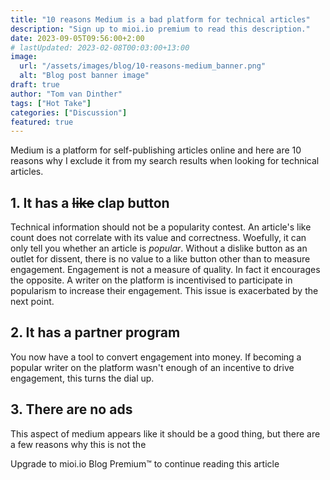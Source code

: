 ```yaml
---
title: "10 reasons Medium is a bad platform for technical articles"
description: "Sign up to mioi.io premium to read this description."
date: 2023-09-05T09:56:00+2:00
# lastUpdated: 2023-02-08T00:03:00+13:00
image:
  url: "/assets/images/blog/10-reasons-medium_banner.png"
  alt: "Blog post banner image"
draft: true
author: "Tom van Dinther"
tags: ["Hot Take"]
categories: ["Discussion"]
featured: true
---
```

Medium is a platform for self-publishing articles online and here are 10 reasons why I exclude it from my search results when looking for technical articles.

## 1. It has a ~~like~~ clap button
Technical information should not be a popularity contest. An article's like count does not correlate with its value and correctness. Woefully, it can only tell you whether an article is *popular*. Without a dislike button as an outlet for dissent, there is no value to a like button other than to measure engagement. Engagement is not a measure of quality. In fact it encourages the opposite. A writer on the platform is incentivised to participate in popularism to increase their engagement. This issue is exacerbated by the next point.

## 2. It has a partner program
You now have a tool to convert engagement into money. If becoming a popular writer on the platform wasn't enough of an incentive to drive engagement, this turns the dial up.

## 3. There are no ads
This aspect of medium appears like it should be a good thing, but there are a few reasons why this is not the
<div class="-mt-32 relative z-10">
  <div class="w-full h-[86px] bg-gradient-to-t from-page to-transparent"></div>
  <div class="w-full h-64 bg-page px-[8vw] text-3xl text-center">
    Upgrade to mioi.io Blog Premium™ to continue reading this article
  </div>
</div>
